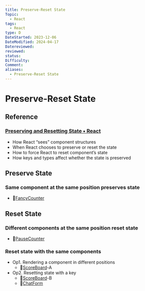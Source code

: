 ```yaml
---
title: Preserve-Reset State
Topic:
  - React
tags:
  - React
type: D
DateStarted: 2023-12-06
DateModified: 2024-04-17
Datereviewed: 
reviewed: 
status: 
Difficulty: 
Comment: 
aliases:
  - Preserve-Reset State
---
```


# Preserve-Reset State

## Reference

### [Preserving and Resetting State • React](https://beta.reactjs.org/learn/preserving-and-resetting-state)

- How React “sees” component structures
- When React chooses to preserve or reset the state
- How to force React to reset component’s state
- How keys and types affect whether the state is preserved

## Preserve State

### Same component at the same position preserves state

- 📌[FancyCounter](../../DB-React-Components/FancyCounter.md)

## Reset State

### Different components at the same position reset state

- 📌[PauseCounter](../../DB-React-Components/PauseCounter.md)

### Reset state with the same components

- Op1. Rendering a component in different positions
  - 📌[ScoreBoard](../../DB-React-Components/ScoreBoard.md)-A
- Op2. Resetting state with a key
  - 📌[ScoreBoard](../../DB-React-Components/ScoreBoard.md)-B
  - 📌[ChatForm](../../DB-React-Components/ChatForm.md)
